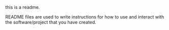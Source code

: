 this is a readme.

README files are used to write instructions for how to use and interact with the software/project that you have created.
